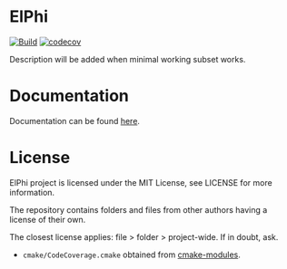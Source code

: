 # ElPhi
[![Build](https://github.com/janwaltl/elphi/actions/workflows/build-sca.yml/badge.svg?branch=main)](https://github.com/janwaltl/elphi/actions/workflows/build-sca.yml)
[![codecov](https://codecov.io/gh/janwaltl/elphi/branch/main/graph/badge.svg?token=7N1FJIE0JO)](https://codecov.io/gh/janwaltl/elphi)

Description will be added when minimal working subset works.

# Documentation

Documentation can be found [here](https://janwaltl.github.io/elphi/index.html).
# License

ElPhi project is licensed under the MIT License, see LICENSE for more information.

The repository contains folders and files from other authors having a license of their own.

The closest license applies: file > folder > project-wide. If in doubt, ask.

 - `cmake/CodeCoverage.cmake` obtained from [cmake-modules](https://github.com/bilke/cmake-modules/blob/master/CodeCoverage.cmake).
